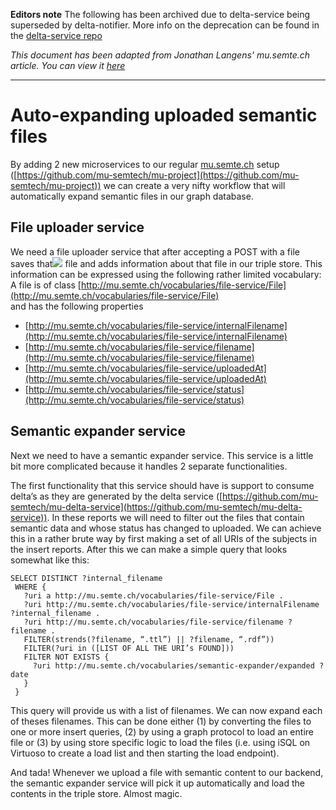 **Editors note**
The following has been archived due to delta-service being superseded by delta-notifier. More info on the deprecation can be found in the [delta-service repo](https://github.com/mu-semtech/archived-mu-delta-service)

*This document has been adapted from Jonathan Langens' mu.semte.ch article. You can view it [here](https://mu.semte.ch/2017/06/01/auto-expanding-uploaded-semantic-files/)*

---

# Auto-expanding uploaded semantic files

By adding 2 new microservices to our regular [mu.semte.ch](http://mu.semte.ch/) setup ([https://github.com/mu-semtech/mu-project](https://github.com/mu-semtech/mu-project)) we can create a very nifty workflow that will automatically expand semantic files in our graph database.

## File uploader service
We need a file uploader service that after accepting a POST with a file saves that![](http://mu.semte.ch/wp-content/uploads/2017/05/fileservice-200x300.png) file and adds information about that file in our triple store. This information can be expressed using the following rather limited vocabulary:  
A file is of class [http://mu.semte.ch/vocabularies/file-service/File](http://mu.semte.ch/vocabularies/file-service/File)  
and has the following properties

*   [http://mu.semte.ch/vocabularies/file-service/internalFilename](http://mu.semte.ch/vocabularies/file-service/internalFilename)
*   [http://mu.semte.ch/vocabularies/file-service/filename](http://mu.semte.ch/vocabularies/file-service/filename)
*   [http://mu.semte.ch/vocabularies/file-service/uploadedAt](http://mu.semte.ch/vocabularies/file-service/uploadedAt)
*   [http://mu.semte.ch/vocabularies/file-service/status](http://mu.semte.ch/vocabularies/file-service/status)

## Semantic expander service
Next we need to have a semantic expander service. This service is a little bit more complicated because it handles 2 separate functionalities.

The first functionality that this service should have is support to consume delta’s as they are generated by the delta service ([https://github.com/mu-semtech/mu-delta-service](https://github.com/mu-semtech/mu-delta-service)). In these reports we will need to filter out the files that contain semantic data and whose status has changed to uploaded. We can achieve this in a rather brute way by first making a set of all URIs of the subjects in the insert reports. After this we can make a simple query that looks somewhat like this:

```
SELECT DISTINCT ?internal_filename
 WHERE {
   ?uri a http://mu.semte.ch/vocabularies/file-service/File .
   ?uri http://mu.semte.ch/vocabularies/file-service/internalFilename ?internal_filename .
   ?uri http://mu.semte.ch/vocabularies/file-service/filename ?filename .
   FILTER(strends(?filename, “.ttl”) || ?filename, “.rdf”))
   FILTER(?uri in ([LIST OF ALL THE URI’s FOUND]))
   FILTER NOT EXISTS {
     ?uri http://mu.semte.ch/vocabularies/semantic-expander/expanded ?date
   }
 }
```

This query will provide us with a list of filenames. We can now expand each of theses filenames. This can be done either (1) by converting the files to one or more insert queries, (2) by using a graph protocol to load an entire file or (3) by using store specific logic to load the files (i.e. using iSQL on Virtuoso to create a load list and then starting the load endpoint).

And tada! Whenever we upload a file with semantic content to our backend, the semantic expander service will pick it up automatically and load the contents in the triple store. Almost magic.